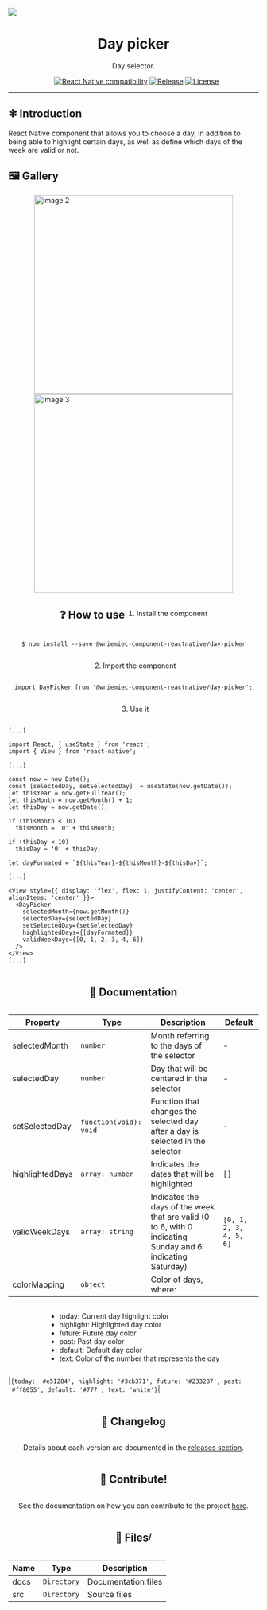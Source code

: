![](https://github.com/wniemiec-components-reactnative/day-picker/blob/master/docs/img/logo/logo.jpg)

<h1 align='center'>Day picker</h1>
<p align='center'>Day selector.</p>
<p align="center">
	<a href="https://github.com/wniemiec-components-reactnative/day-picker/actions/workflows/windows.yml"><img src="https://github.com/wniemiec-components-reactnative/day-picker/actions/workflows/windows.yml/badge.svg" alt=""></a>
	<a href="https://github.com/wniemiec-components-reactnative/day-picker/actions/workflows/macos.yml"><img src="https://github.com/wniemiec-components-reactnative/day-picker/actions/workflows/macos.yml/badge.svg" alt=""></a>
	<a href="https://github.com/wniemiec-components-reactnative/day-picker/actions/workflows/ubuntu.yml"><img src="https://github.com/wniemiec-components-reactnative/day-picker/actions/workflows/ubuntu.yml/badge.svg" alt=""></a>
	<a href="https://reactnative.dev/"><img src="https://img.shields.io/badge/React Native-0.60+-D0008F.svg" alt="React Native compatibility"></a>
	<a href="https://github.com/wniemiec-components-reactnative/day-picker/releases"><img src="https://img.shields.io/github/v/release/wniemiec-components-reactnative/day-picker" alt="Release"></a>
	<a href="https://github.com/wniemiec-components-reactnative/day-picker/blob/master/LICENSE"><img src="https://img.shields.io/github/license/wniemiec-components-reactnative/day-picker" alt="License"></a>
</p>
<hr />

## ❇ Introduction
React Native component that allows you to choose a day, in addition to being able to highlight certain days, as well as define which days of the week are valid or not.

## 🖼 Gallery

<div style="display: flex; flex-direction: row; justify-content: center; align-items: center; flex-wrap: wrap"
<img height=400 src="https://raw.githubusercontent.com/wniemiec-components-reactnative/day-picker/master/docs/img/screens/img1.png" alt="image 1" />

<img height=400 src="https://raw.githubusercontent.com/wniemiec-components-reactnative/day-picker/master/docs/img/screens/img2.png" alt="image 2" />

<img height=400 src="https://raw.githubusercontent.com/wniemiec-components-reactnative/day-picker/master/docs/img/screens/img3.png" alt="image 3" />

## ❓ How to use
1. Install the component
```
$ npm install --save @wniemiec-component-reactnative/day-picker
```

2. Import the component
```
import DayPicker from '@wniemiec-component-reactnative/day-picker';
```

3. Use it
```
[...]

import React, { useState } from 'react';
import { View } from 'react-native';

[...]

const now = new Date();
const [selectedDay, setSelectedDay]  = useState(now.getDate());
let thisYear = now.getFullYear();
let thisMonth = now.getMonth() + 1;
let thisDay = now.getDate();

if (thisMonth < 10)
  thisMonth = '0' + thisMonth;

if (thisDay < 10)
  thisDay = '0' + thisDay;

let dayFormated = `${thisYear}-${thisMonth}-${thisDay}`;

[...]

<View style={{ display: 'flex', flex: 1, justifyContent: 'center', alignItems: 'center' }}>
  <DayPicker
	selectedMonth={now.getMonth()}
	selectedDay={selectedDay}
	setSelectedDay={setSelectedDay}
	highlightedDays={[dayFormated]}
	validWeekDays={[0, 1, 2, 3, 4, 6]}
  />
</View>
[...]
```

## 📖 Documentation
|        Property        |Type|Description|Default|
|----------------|-------------------------------|-----------------------------|--------|
|selectedMonth |`number`|Month referring to the days of the selector | - |
|selectedDay |`number`|Day that will be centered in the selector | - |
|setSelectedDay |`function(void): void`|Function that changes the selected day after a day is selected in the selector | - |
|highlightedDays |`array: number`|Indicates the dates that will be highlighted | `[]` |
|validWeekDays |`array: string`|Indicates the days of the week that are valid (0 to 6, with 0 indicating Sunday and 6 indicating Saturday) |`[0, 1, 2, 3, 4, 5, 6]`|
|colorMapping |`object`|Color of days, where:
  - today: Current day highlight color
  - highlight: Highlighted day color
  - future: Future day color
  - past: Past day color
  - default: Default day color
  - text: Color of the number that represents the day  
  
|`{today: '#e51284', highlight: '#3cb371', future: '#233287', past: '#ff8055', default: '#777', text: 'white'}`|

## 🚩 Changelog
Details about each version are documented in the [releases section](https://github.com/wniemiec-components-reactnative/day-picker/releases).

## 🤝 Contribute!
See the documentation on how you can contribute to the project [here](https://github.com/wniemiec-components-reactnative/day-picker/blob/master/CONTRIBUTING.md).

## 📁 Files

### /
|        Name        |Type|Description|
|----------------|-------------------------------|-----------------------------|
|docs |`Directory`|Documentation files|
|src     |`Directory`| Source files|
